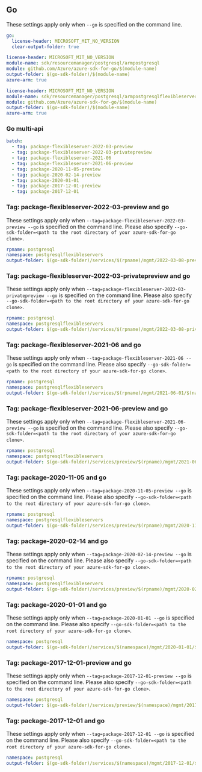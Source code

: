 ## Go

These settings apply only when `--go` is specified on the command line.

``` yaml $(go) && !$(track2)
go:
  license-header: MICROSOFT_MIT_NO_VERSION
  clear-output-folder: true
```

``` yaml $(go) && $(track2) && $(package-singleservers)
license-header: MICROSOFT_MIT_NO_VERSION
module-name: sdk/resourcemanager/postgresql/armpostgresql
module: github.com/Azure/azure-sdk-for-go/$(module-name)
output-folder: $(go-sdk-folder)/$(module-name)
azure-arm: true
```

``` yaml $(go) && $(track2) && $(package-flexibleservers)
license-header: MICROSOFT_MIT_NO_VERSION
module-name: sdk/resourcemanager/postgresql/armpostgresqlflexibleservers
module: github.com/Azure/azure-sdk-for-go/$(module-name)
output-folder: $(go-sdk-folder)/$(module-name)
azure-arm: true
```

### Go multi-api

``` yaml $(go) && $(multiapi)
batch:
  - tag: package-flexibleserver-2022-03-preview
  - tag: package-flexibleserver-2022-03-privatepreview
  - tag: package-flexibleserver-2021-06
  - tag: package-flexibleserver-2021-06-preview
  - tag: package-2020-11-05-preview
  - tag: package-2020-02-14-preview
  - tag: package-2020-01-01
  - tag: package-2017-12-01-preview
  - tag: package-2017-12-01
```

### Tag: package-flexibleserver-2022-03-preview and go

These settings apply only when `--tag=package-flexibleserver-2022-03-preview --go` is specified on the command line.
Please also specify `--go-sdk-folder=<path to the root directory of your azure-sdk-for-go clone>`.

``` yaml $(tag) == 'package-flexibleserver-2022-03-preview' && $(go)
rpname: postgresql
namespace: postgresqlflexibleservers
output-folder: $(go-sdk-folder)/services/$(rpname)/mgmt/2022-03-08-preview/$(namespace)
```

### Tag: package-flexibleserver-2022-03-privatepreview and go

These settings apply only when `--tag=package-flexibleserver-2022-03-privatepreview --go` is specified on the command line.
Please also specify `--go-sdk-folder=<path to the root directory of your azure-sdk-for-go clone>`.

``` yaml $(tag) == 'package-flexibleserver-2022-03-privatepreview' && $(go)
rpname: postgresql
namespace: postgresqlflexibleservers
output-folder: $(go-sdk-folder)/services/$(rpname)/mgmt/2022-03-08-privatepreview/$(namespace)
```

### Tag: package-flexibleserver-2021-06 and go

These settings apply only when `--tag=package-flexibleserver-2021-06 --go` is specified on the command line.
Please also specify `--go-sdk-folder=<path to the root directory of your azure-sdk-for-go clone>`.

``` yaml $(tag) == 'package-flexibleserver-2021-06' && $(go)
rpname: postgresql
namespace: postgresqlflexibleservers
output-folder: $(go-sdk-folder)/services/$(rpname)/mgmt/2021-06-01/$(namespace)
```

### Tag: package-flexibleserver-2021-06-preview and go

These settings apply only when `--tag=package-flexibleserver-2021-06-preview --go` is specified on the command line.
Please also specify `--go-sdk-folder=<path to the root directory of your azure-sdk-for-go clone>`.

``` yaml $(tag) == 'package-flexibleserver-2021-06-preview' && $(go)
rpname: postgresql
namespace: postgresqlflexibleservers
output-folder: $(go-sdk-folder)/services/preview/$(rpname)/mgmt/2021-06-01-preview/$(namespace)
```

### Tag: package-2020-11-05 and go

These settings apply only when `--tag=package-2020-11-05-preview --go` is specified on the command line.
Please also specify `--go-sdk-folder=<path to the root directory of your azure-sdk-for-go clone>`.

``` yaml $(tag) == 'package-2020-11-05-preview' && $(go)
rpname: postgresql
namespace: postgresqlflexibleservers
output-folder: $(go-sdk-folder)/services/preview/$(rpname)/mgmt/2020-11-05-preview/$(namespace)
```

### Tag: package-2020-02-14 and go

These settings apply only when `--tag=package-2020-02-14-preview --go` is specified on the command line.
Please also specify `--go-sdk-folder=<path to the root directory of your azure-sdk-for-go clone>`.

``` yaml $(tag) == 'package-2020-02-14-preview' && $(go)
rpname: postgresql
namespace: postgresqlflexibleservers
output-folder: $(go-sdk-folder)/services/preview/$(rpname)/mgmt/2020-02-14-preview/$(namespace)
```

### Tag: package-2020-01-01 and go

These settings apply only when `--tag=package-2020-01-01 --go` is specified on the command line.
Please also specify `--go-sdk-folder=<path to the root directory of your azure-sdk-for-go clone>`.

``` yaml $(tag) == 'package-2020-01-01' && $(go)
namespace: postgresql
output-folder: $(go-sdk-folder)/services/$(namespace)/mgmt/2020-01-01/$(namespace)
```

### Tag: package-2017-12-01-preview and go

These settings apply only when `--tag=package-2017-12-01-preview --go` is specified on the command line.
Please also specify `--go-sdk-folder=<path to the root directory of your azure-sdk-for-go clone>`.

``` yaml $(tag) == 'package-2017-12-01-preview' && $(go)
namespace: postgresql
output-folder: $(go-sdk-folder)/services/preview/$(namespace)/mgmt/2017-12-01-preview/$(namespace)
```

### Tag: package-2017-12-01 and go

These settings apply only when `--tag=package-2017-12-01 --go` is specified on the command line.
Please also specify `--go-sdk-folder=<path to the root directory of your azure-sdk-for-go clone>`.

``` yaml $(tag) == 'package-2017-12-01' && $(go)
namespace: postgresql
output-folder: $(go-sdk-folder)/services/$(namespace)/mgmt/2017-12-01/$(namespace)
```
